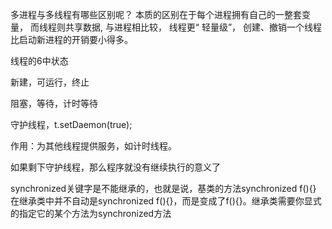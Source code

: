 多进程与多线程有哪些区别呢？ 本质的区别在于每个进程拥有自己的一整套变量， 而线程则共享数据, 与进程相比较， 线程更“ 轻量级”， 创建、撤销一个线程比启动新进程的开销要小得多。

  

线程的6中状态

新建，可运行，终止

阻塞，等待，计时等待

  

守护线程，t.setDaemon(true);

作用：为其他线程提供服务，如计时线程。

如果剩下守护线程，那么程序就没有继续执行的意义了



synchronized关键字是不能继承的，也就是说，基类的方法synchronized f(){} 在继承类中并不自动是synchronized f(){}，而是变成了f(){}。继承类需要你显式的指定它的某个方法为synchronized方法